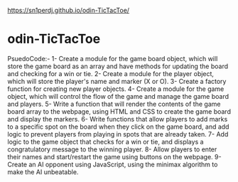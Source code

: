 https://sn1perdj.github.io/odin-TicTacToe/

# odin-TicTacToe

PsuedoCode:-
1- Create a module for the game board object, which will store the game board as an array and have methods for updating the board and checking for a win or tie.
2- Create a module for the player object, which will store the player's name and marker (X or O).
3- Create a factory function for creating new player objects.
4- Create a module for the game object, which will control the flow of the game and manage the game board and players.
5- Write a function that will render the contents of the game board array to the webpage, using HTML and CSS to create the game board and display the markers.
6- Write functions that allow players to add marks to a specific spot on the board when they click on the game board, and add logic to prevent players from playing in spots that are already taken.
7- Add logic to the game object that checks for a win or tie, and displays a congratulatory message to the winning player.
8- Allow players to enter their names and start/restart the game using buttons on the webpage.
9- Create an AI opponent using JavaScript, using the minimax algorithm to make the AI unbeatable.
